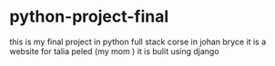 # python-project-final
this is my final project in python full stack corse in johan bryce it is a website for talia peled (my mom ) it is bulit using django 
